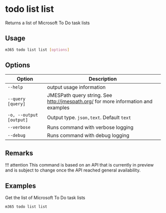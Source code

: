 # todo list list

Returns a list of Microsoft To Do task lists

## Usage

```sh
m365 todo list list [options]
```

## Options

Option|Description
------|-----------
`--help`|output usage information
`--query [query]`|JMESPath query string. See http://jmespath.org/ for more information and examples
`-o, --output [output]`|Output type. `json,text`. Default `text`
`--verbose`|Runs command with verbose logging
`--debug`|Runs command with debug logging

## Remarks

!!! attention
    This command is based on an API that is currently in preview and is subject to change once the API reached general availability.

## Examples

Get the list of Microsoft To Do task lists

```sh
m365 todo list list
```
